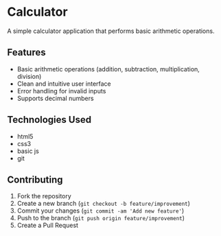 # Calculator

A simple calculator application that performs basic arithmetic operations.

## Features

- Basic arithmetic operations (addition, subtraction, multiplication, division)
- Clean and intuitive user interface
- Error handling for invalid inputs
- Supports decimal numbers

## Technologies Used

- html5
- css3
- basic js
- git

## Contributing

1. Fork the repository
2. Create a new branch (`git checkout -b feature/improvement`)
3. Commit your changes (`git commit -am 'Add new feature'`)
4. Push to the branch (`git push origin feature/improvement`)
5. Create a Pull Request